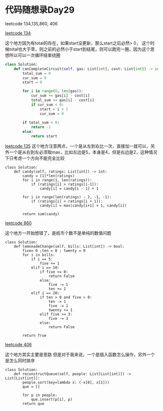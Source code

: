 # 代码随想录Day29

leetcode 134,135,860, 406

[leetcode 134](https://leetcode.com/problems/gas-station/)

这个地方因为有total的存在，如果start没更新，那么start之后必然> 0， 这个时候total也大于零，则之前的必然小于start到结尾，则可以跑完一圈，因为这个思想所以可以一次循环结束绕圈
```Python
class Solution:
    def canCompleteCircuit(self, gas: List[int], cost: List[int]) -> int:
        total_sum = 0 
        cur_sum = 0 
        start = 0 

        for i in range(0, len(gas)):
            cur_sum += gas[i] - cost[i]
            total_sum += gas[i] - cost[i]
            if cur_sum < 0:
                start = i + 1
                cur_sum = 0
            
        if total_sum < 0:
            return -1
        else:
            return start
```

[leetcode 135](https://leetcode.com/problems/candy/)
这个地方注意两点，一个是从左到右比一次，直接加一就可以，另外一个是从右到左必须取max，比如左边是5，本身是4，但是右边是2，这种情况下只考虑一个方向不能完全比较

```
class Solution:
    def candy(self, ratings: List[int]) -> int:
        candy = [1]*len(ratings)
        for i in range(1, len(ratings)):
            if (ratings[i] > ratings[i-1]):
                candy[i] = candy[i - 1] + 1
        
        for i in range(len(ratings) - 2, -1, -1):
            if (ratings[i] > ratings[i + 1]):
                candy[i] = max(candy[i+1] + 1, candy[i])

        return sum(candy)
```

[leetcode 860](https://leetcode.com/problems/lemonade-change/description/)

这个地方一开始想错了，是纸币个数不是单纯的数值问题

```
class Solution:
    def lemonadeChange(self, bills: List[int]) -> bool:
        five= 0 ;ten = 0 ; twenty = 0
        for i in bills:
            if i == 5:
                five += 1
            elif i == 10:
                if five <= 0:
                    return False
                else:
                    five -= 1
                    ten += 1
            elif i == 20:
                if ten > 0 and five > 0:
                    ten -= 1
                    five -= 1
                    twenty += 1
                elif five >= 3:
                    five -= 3
                else:
                    return False

        return True
```
[leetcode 406](https://leetcode.com/problems/lemonade-change/description/)

这个地方其实主要是思路
但是对于我来说，一个是插入函数怎么操作，另外一个是怎么同时排序

```
class Solution:
    def reconstructQueue(self, people: List[List[int]]) -> List[List[int]]:
        people.sort(key=lambda x: (-x[0], x[1]))
        que = []

        for p in people:
            que.insert(p[1], p)
        return que
```
